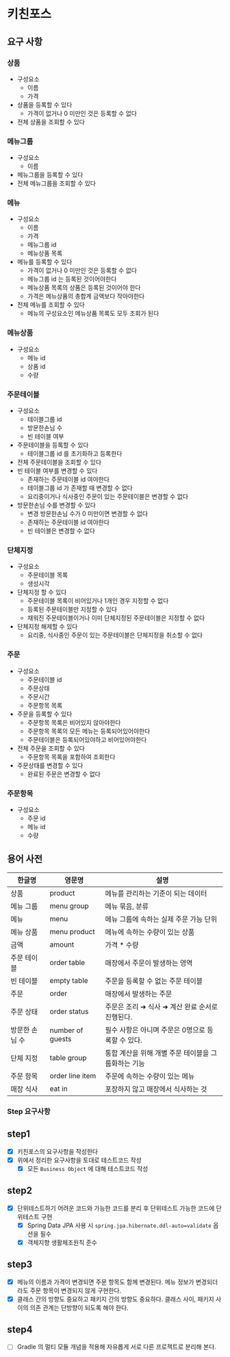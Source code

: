 # 키친포스

## 요구 사항

### 상품

- 구성요소
  - 이름
  - 가격
- 상품을 등록할 수 있다
  - 가격이 없거나 0 미만인 것은 등록할 수 없다
- 전체 상품을 조회할 수 있다

### 메뉴그룹

- 구성요소
  - 이름
- 메뉴그룹을 등록할 수 있다
- 전체 메뉴그룹을 조회할 수 있다

### 메뉴

- 구성요소
  - 이름
  - 가격
  - 메뉴그룹 id
  - 메뉴상품 목록
- 메뉴를 등록할 수 있다
  - 가격이 없거나 0 미만인 것은 등록할 수 없다
  - 메뉴그룹 id 는 등록된 것이어야한다
  - 메뉴상품 목록의 상품은 등록된 것이어야 한다
  - 가격은 메뉴상품의 총합계 금액보다 작아야한다
- 전체 메뉴를 조회할 수 있다
  - 메뉴의 구성요소인 메뉴상품 목록도 모두 조회가 된다

### 메뉴상품

- 구성요소
  - 메뉴 id
  - 상품 id
  - 수량

### 주문테이블

- 구성요소
  - 테이블그룹 id
  - 방문한손님 수
  - 빈 테이블 여부
- 주문테이블을 등록할 수 있다
  - 테이블그룹 id 를 초기화하고 등록한다
- 전체 주문테이블을 조회할 수 있다
- 빈 테이블 여부를 변경할 수 있다
  - 존재하는 주문테이블 id 여야한다
  - 테이블그룹 id 가 존재할 때 변경할 수 없다
  - 요리중이거나 식사중인 주문이 있는 주문테이블은 변경할 수 없다
- 방문한손님 수를 변경할 수 있다
  - 변경 방문한손님 수가 0 미만이면 변경할 수 없다
  - 존재하는 주문테이블 id 여야한다
  - 빈 테이블은 변경할 수 없다

### 단체지정

- 구성요소
  - 주문테이블 목록
  - 생성시각
- 단체지정 할 수 있다
  - 주문테이블 목록이 비어있거나 1개인 경우 지정할 수 없다
  - 등록된 주문테이블만 지정할 수 있다
  - 채워진 주문테이블이거나 이미 단체지정된 주문테이블은 지정할 수 없다
- 단체지정 해제할 수 있다
  - 요리중, 식사중인 주문이 있는 주문테이블은 단체지정을 취소할 수 없다

### 주문

- 구성요소
  - 주문테이블 id
  - 주문상태
  - 주문시간
  - 주문항목 목록
- 주문을 등록할 수 있다
  - 주문항목 목록은 비어있지 않아야한다
  - 주문항목 목록의 모든 메뉴는 등록되어있어야한다
  - 주문테이블은 등록되어있야하고 비어있어야한다
- 전체 주문을 조회할 수 있다
  - 주문항목 목록을 포함하여 조회한다
- 주문상태를 변경할 수 있다
  - 완료된 주문은 변경할 수 없다

### 주문항목

- 구성요소
  - 주문 id
  - 메뉴 id
  - 수량

## 용어 사전

| 한글명 | 영문명 | 설명 |
| --- | --- | --- |
| 상품 | product | 메뉴를 관리하는 기준이 되는 데이터 |
| 메뉴 그룹 | menu group | 메뉴 묶음, 분류 |
| 메뉴 | menu | 메뉴 그룹에 속하는 실제 주문 가능 단위 |
| 메뉴 상품 | menu product | 메뉴에 속하는 수량이 있는 상품 |
| 금액 | amount | 가격 * 수량 |
| 주문 테이블 | order table | 매장에서 주문이 발생하는 영역 |
| 빈 테이블 | empty table | 주문을 등록할 수 없는 주문 테이블 |
| 주문 | order | 매장에서 발생하는 주문 |
| 주문 상태 | order status | 주문은 조리 ➜ 식사 ➜ 계산 완료 순서로 진행된다. |
| 방문한 손님 수 | number of guests | 필수 사항은 아니며 주문은 0명으로 등록할 수 있다. |
| 단체 지정 | table group | 통합 계산을 위해 개별 주문 테이블을 그룹화하는 기능 |
| 주문 항목 | order line item | 주문에 속하는 수량이 있는 메뉴 |
| 매장 식사 | eat in | 포장하지 않고 매장에서 식사하는 것 |

### Step 요구사항

## step1

-[x] 키친포스의 요구사항을 작성한다
-[x] 위에서 정리한 요구사항을 토대로 테스트코드 작성
  -[x] 모든 `Business Object` 에 대해 테스트코드 작성

## step2

-[x] 단위테스트하기 어려운 코드와 가능한 코드를 분리 후 단위테스트 가능한 코드에 단위테스트 구현
  -[x] Spring Data JPA 사용 시 `spring.jpa.hibernate.ddl-auto=validate` 옵션을 필수
  -[x] 객체지향 생활체조원칙 준수

## step3

-[x] 메뉴의 이름과 가격이 변경되면 주문 항목도 함께 변경된다. 메뉴 정보가 변경되더라도 주문 항목이 변경되지 않게 구현한다.
-[x] 클래스 간의 방향도 중요하고 패키지 간의 방향도 중요하다. 클래스 사이, 패키지 사이의 의존 관계는 단방향이 되도록 해야 한다.

## step4

-[ ] Gradle 의 멀티 모듈 개념을 적용해 자유롭게 서로 다른 프로젝트로 분리해 본다.
